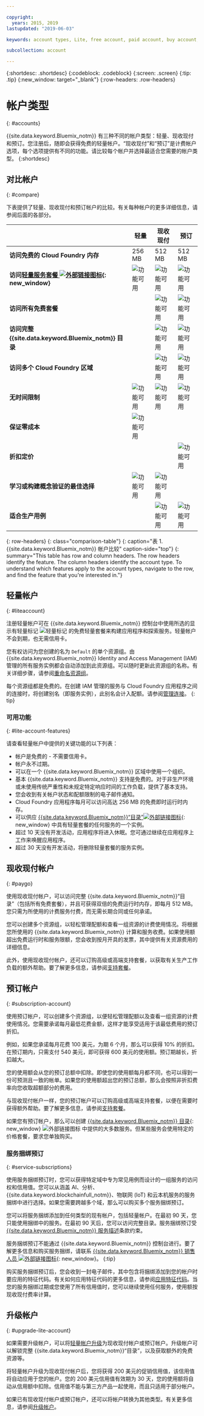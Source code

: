 ```yaml
---

copyright:
  years: 2015, 2019
lastupdated: "2019-06-03"

keywords: account types, Lite, free account, paid account, buy account, account difference, compare account, subscription, service bundle

subcollection: account

---
```


{:shortdesc: .shortdesc}
{:codeblock: .codeblock}
{:screen: .screen}
{:tip: .tip}
{:new_window: target="_blank"}
{:row-headers: .row-headers}

# 帐户类型
{: #accounts}

{{site.data.keyword.Bluemix_notm}} 有三种不同的帐户类型：轻量、现收现付和预订。您注册后，随即会获得免费的轻量帐户。“现收现付”和“预订”是计费帐户选项，每个选项提供有不同的功能。请比较每个帐户并选择最适合您需要的帐户类型。
{:shortdesc}

## 对比帐户
{: #compare}

下表提供了轻量、现收现付和预订帐户的比较。有关每种帐户的更多详细信息，请参阅后面的各部分。

|                                         |轻量|现收现付|预订|
|-----------------------------------------|--------------------|--------------------|--------------------|
|**访问免费的 Cloud Foundry 内存**|256 MB|512 MB|512 MB|
|**访问[轻量服务套餐 ![外部链接图标](../icons/launch-glyph.svg "外部链接图标")](https://{DomainName}/catalog/?search=label:lite){: new_window}**| ![功能可用](../icons/icon_enabled.svg) | ![功能可用](../icons/icon_enabled.svg) | ![功能可用](../icons/icon_enabled.svg) |
|**访问所有免费套餐**|                    | ![功能可用](../icons/icon_enabled.svg) | ![功能可用](../icons/icon_enabled.svg) |
|**访问完整 {{site.data.keyword.Bluemix_notm}} 目录**|  | ![功能可用](../icons/icon_enabled.svg) | ![功能可用](../icons/icon_enabled.svg) |
|**访问多个 Cloud Foundry 区域**|               | ![功能可用](../icons/icon_enabled.svg) | ![功能可用](../icons/icon_enabled.svg) |
|**无时间限制**| ![功能可用](../icons/icon_enabled.svg) | ![功能可用](../icons/icon_enabled.svg) | ![功能可用](../icons/icon_enabled.svg) |
|**保证零成本**| ![功能可用](../icons/icon_enabled.svg) |  |         |
|**折扣定价**|                    |                    | ![功能可用](../icons/icon_enabled.svg) |
|**学习或构建概念验证的最佳选择**| ![功能可用](../icons/icon_enabled.svg) | ![功能可用](../icons/icon_enabled.svg) |  |
|**适合生产用例**|                    | ![功能可用](../icons/icon_enabled.svg) | ![功能可用](../icons/icon_enabled.svg) |
{: row-headers}
{: class="comparison-table"}
{: caption="表 1. {{site.data.keyword.Bluemix_notm}} 帐户比较" caption-side="top"}
{: summary="This table has row and column headers. The row headers identify the feature. The column headers identify the account type. To understand which features apply to the account types, navigate to the row, and find the feature that you're interested in."}

## 轻量帐户
{: #liteaccount}

注册轻量帐户可在 {{site.data.keyword.Bluemix_notm}} 控制台中使用所选的显示有轻量标记 ![轻量标记](../icons/Lite.svg) 的免费轻量套餐来构建应用程序和探索服务。轻量帐户不会到期，也无需信用卡。

您有权访问为您创建的名为 `Default` 的单个资源组。由 {{site.data.keyword.Bluemix_notm}} Identity and Access Management (IAM) 管理的所有服务实例都会自动添加到此资源组。可以随时更新此资源组的名称。有关详细步骤，请参阅[重命名资源组](/docs/resources?topic=resources-rgs#rename_rgs)。

每个资源组都是免费的。在创建 IAM 管理的服务与 Cloud Foundry 应用程序之间的连接时，将创建别名（即服务实例），此别名会计入配额。请参阅[管理连接](/docs/resources?topic=resources-connect_app)。
{: tip}

### 可用功能
{: #lite-account-features}

请查看轻量帐户中提供的关键功能的以下列表：

   * 帐户是免费的 - 不需要信用卡。
   * 帐户永不过期。
   * 可以在一个 {{site.data.keyword.Bluemix_notm}} 区域中使用一个组织。
   * 基本 {{site.data.keyword.Bluemix_notm}} 支持是免费的。对于非生产环境或未使用传统严重性和未规定特定响应时间的工作负载，提供了基本支持。
   * 您会收到有关帐户状态和配额限制的电子邮件通知。
   * Cloud Foundry 应用程序每月可以访问高达 256 MB 的免费即时运行时内存。
   * 可以供应 [{{site.data.keyword.Bluemix_notm}}“目录”![外部链接图标](../icons/launch-glyph.svg "外部链接图标")](https://cloud.ibm.com/catalog/?search=label:lite%20lite){: new_window} 中具有轻量套餐的任何服务的一个实例。
   * 超过 10 天没有开发活动，应用程序将进入休眠。您可通过继续在应用程序上工作来唤醒应用程序。
   * 超过 30 天没有开发活动，将删除轻量套餐的服务实例。

## 现收现付帐户
{: #paygo}

使用现收现付帐户，可以访问完整 {{site.data.keyword.Bluemix_notm}}“目录”（包括所有免费套餐），并且可获得双倍的免费运行时内存，即每月 512 MB。您只需为所使用的计费服务付费，而无需长期合同或任何承诺。

您可以创建多个资源组，以轻松管理配额和查看一组资源的计费使用情况。将根据您所使用的 {{site.data.keyword.Bluemix_notm}} 计算和服务收费。如果使用额超出免费运行时和服务限额，您会收到按月开具的发票，其中提供有关资源费用的详细信息。

此外，使用现收现付帐户，还可以订购高级或高端支持套餐，以获取有关生产工作负载的额外帮助。要了解更多信息，请参阅[支持套餐](/docs/get-support?topic=get-support-support-plans)。

## 预订帐户
{: #subscription-account}

使用预订帐户，可以创建多个资源组，以便轻松管理配额以及查看一组资源的计费使用情况。您需要承诺每月最低花费金额，这样才能享受适用于该最低费用的预订折扣。

例如，如果您承诺每月花费 100 美元，为期 6 个月，那么可以获得 10% 的折扣。在预订期内，只需支付 540 美元，即可获得 600 美元的使用额。预订期越长，折扣越大。

您的使用额会从您的预订总额中扣除。即使您的使用额每月都不同，也可以得到一份可预测且一致的帐单。如果您的使用额超出您的预订总额，那么会按照非折扣费率向您收取超额部分的费用。

与现收现付帐户一样，您的预订帐户可以订购高级或高端支持套餐，以便在需要时获得额外帮助。要了解更多信息，请参阅[支持套餐](/docs/get-support?topic=get-support-support-plans)。

如果您有预订帐户，那么可以创建 [{{site.data.keyword.Bluemix_notm}} 目录](https://{DomainName}/catalog){: new_window} ![外部链接图标](../icons/launch-glyph.svg "外部链接图标") 中提供的大多数服务。但某些服务会使用特定的价格套餐，要求您单独购买。

### 服务捆绑预订
{: #service-subscriptions}

使用服务捆绑预订时，您可以获得特定域中专为常见用例而设计的一组服务的访问权和信用值。您可以从涵盖 AI、分析、{{site.data.keyword.blockchainfull_notm}}、物联网 (IoT) 和云本机服务的服务捆绑中进行选择。如果您需要跨越多个域，那么可以购买多个服务捆绑预订。

您可以将服务捆绑添加到任何类型的现有帐户，包括轻量帐户。在最初 90 天，您只能使用捆绑中的服务。在最初 90 天后，您可以访问完整目录。服务捆绑预订受 [{{site.data.keyword.Bluemix_notm}} 服务描述](/docs/overview/terms-of-use?topic=overview-terms)条款约束。

服务捆绑预订不能通过 {{site.data.keyword.Bluemix_notm}} 控制台进行。要了解更多信息和购买服务捆绑，请联系 [{{site.data.keyword.Bluemix_notm}} 销售人员 ![外部链接图标](../icons/launch-glyph.svg "外部链接图标")](https://www.ibm.com/cloud-computing/bluemix/contact-us){: new_window}。
{:tip}

购买服务捆绑预订后，您会收到一封电子邮件，其中包含将捆绑添加到您的帐户时要应用的特征代码。有关如何应用特征代码的更多信息，请参阅[应用特征代码](/docs/account?topic=account-codes)。当您的服务捆绑过期或您使用了所有信用值时，您可以继续使用任何服务，使用额按现收现付费率计算。

## 升级帐户
{: #upgrade-lite-account}

如果需要升级帐户，可以将[轻量帐户升级](/docs/account?topic=account-upgrading-account)为现收现付帐户或预订帐户。升级帐户可以解锁完整 {{site.data.keyword.Bluemix_notm}}“目录”，以及获取额外的免费资源等。

将轻量帐户升级为现收现付帐户后，您将获得 200 美元的促销信用值，该信用值将自动应用于您的帐户。您的 200 美元信用值有效期为 30 天，您的使用额将自动从信用额中扣除。信用值不能与第三方产品一起使用，而且只适用于部分帐户。

如果已有现收现付帐户或预订帐户，还可以将帐户转换为其他类型。有关更多信息，请参阅[升级帐户](/docs/account?topic=account-upgrading-account)。
